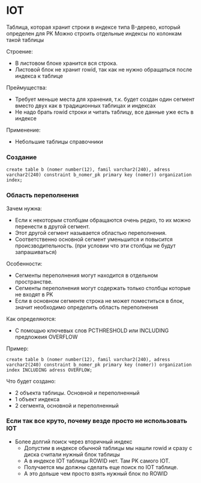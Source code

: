 # IOT
Таблица, которая хранит строки в индексе типа B-дерево, который определен для PK
Можно строить отдельные индексы по колонкам такой таблицы

Строение:
  - В листовом блоке хранится вся строка.
  - Листовой блок не хранит rowid, так как не нужно обращаться после индекса к таблице

Преймущества:
  - Требует меньше места для хранения, т.к. будет создан один сегмент вместо двух как в традиционных таблицах и индексах
  - Не надо брать rowid строки и читать таблицу, все данные уже есть в индексе

Применение:
  - Небольшие таблицы справочники

### Создание
````
create table b (nomer number(12), famil varchar2(240), adress varchar2(240) constraint b_nomer_pk primary key (nomer)) organization index;
````

### Область переполнения

Зачем нужна: 
  - Если к некоторым столбцам обращаются очень редко, то их можно перенести в другой сегмент.
  - Этот другой сегмент называется областью переполнения.
  - Соответственно основной сегмент уменьшится и повысится происзводительность. (при условии что эти столбцы не будут запрашиваться)

Особенности:
  - Сегменты переполнения могут находится в отдельном пространстве.
  - Сегменты переполнения могут содержать только столбцы которые не входят в PK
  - Если в основном сегменте строка не может поместиться в блок, значит необходимо определить область переполнения
  
Как определяются:
  - С помощью ключевых слов PCTHRESHOLD или INCLUDING предложеия OVERFLOW


Пример:
````
create table b (nomer number(12), famil varchar2(240), adress varchar2(240) constraint b_nomer_pk primary key (nomer)) organization index INCLUDING adress OVERFLOW;
````

Что будет создано: 
  - 2 объекта таблицы. Основной и переполненный
  - 1 объект индекса
  - 2 сегмента, основной и переполненный

### Если так все круто, почему везде просто не использовать IOT
  - Более долгий поиск через вторичный индекс
    - Допустим в индексе обычной таблицы мы нашли rowid и сразу с диска считали нужный блок таблицы
    - А в индексе IOT таблицы ROWID нет. Там PK самого IOT.
    - Получается мы должны сделать еще поиск по IOT таблице.
    - А это дольше чем просто взять нужный блок по ROWID
